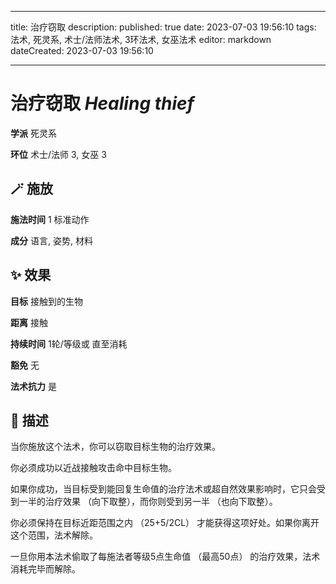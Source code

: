 
---
title: 治疗窃取
description: 
published: true
date: 2023-07-03 19:56:10
tags: 法术, 死灵系, 术士/法师法术, 3环法术, 女巫法术
editor: markdown
dateCreated: 2023-07-03 19:56:10

---

# **治疗窃取** *Healing thief*

**学派** 死灵系 

**环位** 术士/法师 3, 女巫 3

## 🪄 施放

**施法时间** 1 标准动作

**成分** 语言, 姿势, 材料

## ✨ 效果 

**目标** 接触到的生物 

**距离** 接触  

**持续时间** 1轮/等级或 直至消耗 

**豁免** 无

**法术抗力** 是

## 📖 描述

当你施放这个法术，你可以窃取目标生物的治疗效果。

你必须成功以近战接触攻击命中目标生物。

如果你成功，当目标受到能回复生命值的治疗法术或超自然效果影响时，它只会受到一半的治疗效果 （向下取整），而你则受到另一半 （也向下取整）。

你必须保持在目标近距范围之内 （25+5/2CL） 才能获得这项好处。如果你离开这个范围，法术解除。

一旦你用本法术偷取了每施法者等级5点生命值 （最高50点） 的治疗效果，法术消耗完毕而解除。
    